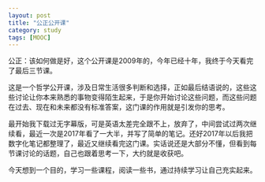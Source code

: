 ```yaml
---
layout: post
title: "公正公开课"
category: study
tags: [MOOC]
---
```


公正：该如何做是好，这个公开课是2009年的，今年已经十年，我终于今天看完了最后三节课。

这是一个哲学公开课，涉及日常生活很多判断和选择，正如最后结语说的，这些这些讨论让你本来熟悉的事物变得陌生起来，于是你开始讨论这些问题，而这些问题在过去、现在和未来都没有标准答案，这门课的作用就是引发你的思考。

最开始我下载过无字幕版，可是英语太差完全跟不上，放弃了，中间尝试过两次继续看，最近一次是2017年看了一大半，并写了简单的笔记。还好2017年以后我把数字化笔记都整理了，最近又继续看完这门课。实话说还是大部分不懂，但看到每节课讨论的话题，自己也跟着思考一下，大约就是收获吧。

今天想到一个目的，学习一些课程，阅读一些书，通过持续学习让自己充实起来。